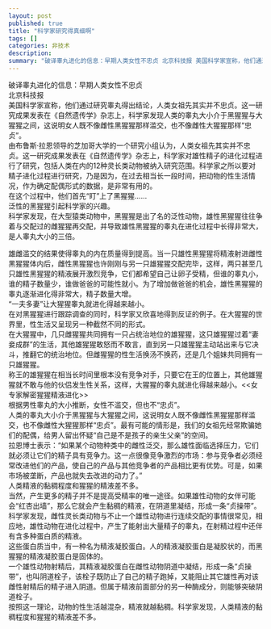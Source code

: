 ```yaml
---
layout: post
published: true
title: "科学家研究得真细啊"
tags: []
categories: 非技术    
description: 
summary: "破译睾丸进化的信息：早期人类女性不忠贞 北京科技报 美国科学家宣称，他们通过研究睾丸得出结论，人类女祖先其实并不忠贞。这一研究成果发表在《自然遗传学》杂志上，科学家发现人类的睾丸大小介于黑猩猩与大猩猩之间，这说明女人既不像雌性黑猩猩那样滥交"
---
```

破译睾丸进化的信息：早期人类女性不忠贞  
北京科技报  
美国科学家宣称，他们通过研究睾丸得出结论，人类女祖先其实并不忠贞。这一研究成果发表在《自然遗传学》杂志上，科学家发现人类的睾丸大小介于黑猩猩与大猩猩之间，这说明女人既不像雌性黑猩猩那样滥交，也不像雌性大猩猩那样“忠贞”。  
由布鲁斯·拉恩领导的芝加哥大学的一个研究小组认为，人类女祖先其实并不忠贞。这一研究成果发表在《自然遗传学》杂志上，科学家对雄性精子的进化过程进行了研究，包括人类在内的12种灵长类动物被纳入研究范围。科学家之所以要对精子进化过程进行研究，乃是因为，在过去相当长一段时间，把动物的性生活情况，作为确定配偶形式的数据，是非常有用的。  
在这个过程中，他们首先“盯”上了黑猩猩……  
泛性的黑猩猩引起科学家的兴趣。  
科学家发现，在大型猿类动物中，黑猩猩是出了名的泛性动物，雄性黑猩猩往往争着与交配过的雌猩猩再交配，并导致雄性黑猩猩的睾丸在进化过程中长得非常大，是人睾丸大小的三倍。  
  
雄雌滥交的结果使得睾丸的内在质量得到提高。当一只雄性黑猩猩将精液射进雌性黑猩猩体内后，雌性黑猩猩也许刚刚与另一只雄猩猩交配完毕，这样，两只甚至几只雄性黑猩猩的精液展开激烈竞争，它们都希望自己让卵子受精，但谁的睾丸小，谁的精子数量少，谁做爸爸的可能性就小。为了增加做爸爸的机会，雄性黑猩猩的睾丸逐渐进化得非常大，精子数量大增。  
“一夫多妻”让大猩猩睾丸就进化得越来越小。  
在对黑猩猩进行跟踪调查的同时，科学家又欣喜地得到反证的例子。在大猩猩的世界里，性生活又呈现另一种截然不同的形式。  
在大猩猩中，几只雌猩猩共同拥有一只占统治地位的雄猩猩，这只雄猩猩过着“妻妾成群”的生活，其他雄猩猩敢怒而不敢言，直到另一只雄猩猩主动站出来与它决斗，推翻它的统治地位。但雌猩猩的性生活换汤不换药，还是几个姐妹共同拥有一只雄猩猩。  
称王的雄猩猩在相当长时间里根本没有竞争对手，只要它在王的位置上，其他雄猩猩就不敢与他的伙侣发生性关系，这样，大猩猩的睾丸就进化得越来越小。<<女专家解密猩猩精液进化>>  
根据男性睾丸的大小推断，女性不滥交，但也不“忠贞”。  
人类的睾丸大小介于黑猩猩与大猩猩之间，这说明女人既不像雌性黑猩猩那样滥交，也不像雌性大猩猩那样“忠贞”。最有可能的情形是，我们的女祖先经常欺骗她们的配偶，给男人留出怀疑“自己是不是孩子的亲生父亲”的空间。  
拉恩博士表示：“如果某个动物种类中的雌性泛交，那么雄性面临选择压力，它们就必须让它们的精子具有竞争力。这一点很像竞争激烈的市场：参与竞争者必须经常改进他们的产品，使自己的产品与其他竞争者的产品相比更有优势。可是，如果市场被垄断，产品也就失去改进的动力了。”  
人类精液的黏稠程度和猩猩的精液差不多。  
当然，产生更多的精子并不是提高受精率的唯一途径。如果雄性动物的女伴可能会“红杏出墙”，那么它就会产生黏稠的精液，在阴道里凝结，形成一条“贞操带”。  
科学家发现，雌性灵长类动物与不止一个雄性动物进行连续交配的事情很常见，相应地，雄性动物在进化过程中，产生了能射出大量精子的睾丸，在射精过程中还伴有含多种蛋白质的精液。  
这些蛋白质当中，有一种名为精液凝胶蛋白。人的精液凝胶蛋白是凝胶状的，而黑猩猩的精液凝胶蛋白是固体的。  
一个雄性动物射精后，其精液凝胶蛋白在雌性动物阴道中凝结，形成一条“贞操带”，也叫阴道栓子，该栓子既防止了自己的精子跑掉，又能阻止其它雄性再对该雌性射精后的精子进入阴道。但属于精液前面部分的另一种酶成分，则能够突破阴道栓子。  
按照这一理论，动物的性生活越混杂，精液就越黏稠。科学家发现，人类精液的黏稠程度和猩猩的精液差不多。